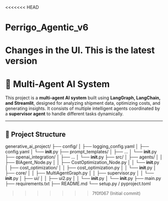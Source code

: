 <<<<<<< HEAD
# Perrigo_Agentic_v6
Changes in the UI. This is the latest version 
=======
# 🚀 Multi-Agent AI System

This project is a **multi-agent AI system** built using **LangGraph, LangChain, and Streamlit**, designed for analyzing shipment data, optimizing costs, and generating insights. It consists of multiple intelligent agents coordinated by a **supervisor agent** to handle different tasks dynamically.

---

## 📂 Project Structure

generative_ai_project/
  ├── config/
  │   ├── logging_config.yaml
  │   ├── config.yaml
  │   └── __init__.py
  ├── prompt_templates/
  │   ├── ...
  │   └── __init__.py
  ├── openai_integration/
  │   ├── ...
  │   └── __init__.py
  ├── src/
  │   ├── agents/
  │   │   ├── BIAgent_Node.py
  │   │   ├── CostOptimization_Node.py
  │   │   └── __init__.py
  │   ├── cost_optimization/
  │   │   ├── cost_optimization.py
  │   │   └── __init__.py
  │   ├── core/
  │   │   ├── MultiAgentGraph.py
  │   │   ├── supervisor.py
  │   │   └── __init__.py
  │   ├── ui/
  │   │   ├── ui2.py
  │   │   └── __init__.py
  │   └── __init__.py
  ├── main.py
  ├── requirements.txt
  ├── README.md
  └── setup.py / pyproject.toml
>>>>>>> 7f0f067 (Initial commit)
